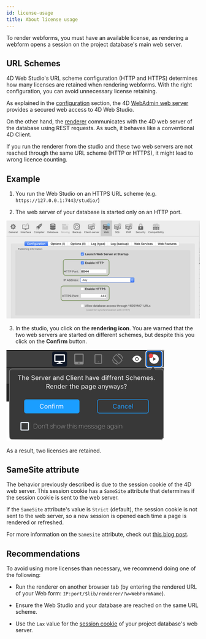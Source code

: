 ```yaml
---
id: license-usage
title: About license usage 
---
```


To render webforms, you must have an available license, as rendering a webform opens a session on the project database's main web server.

## URL Schemes

4D Web Studio's URL scheme configuration (HTTP and HTTPS) determines how many licenses are retained when rendering webforms. With the right configuration, you can avoid unnecessary license retaining.

As explained in the [configuration](./4d-settings.md) section, the 4D [WebAdmin web server](https://developer.4d.com/docs/en/Admin/webAdmin.html) provides a secured web access to 4D Web Studio.

On the other hand, the [renderer](../rendering.md) communicates with the 4D web server of the database using REST requests. As such, it behaves like a conventional 4D Client.

If you run the renderer from the studio and these two web servers are not reached through the same URL scheme (HTTP or HTTPS), it might lead to wrong licence counting.

## Example

1. You run the Web Studio on an HTTPS URL scheme (e.g. `https://127.0.0.1:7443/studio/`)

2. The web server of your database is started only on an HTTP port.

![alt-text](img/schemes.png)

3. In the studio, you click on the **rendering icon**. You are warned that the two web servers are started on different schemes, but despite this you click on the **Confirm** button. 

![alt-text](img/render-button.png)

As a result, two licenses are retained.

## SameSite attribute

The behavior previously described is due to the session cookie of the 4D web server. This session cookie has a `SameSite` attribute that determines if the session cookie is sent to the web server.

If the `SameSite` attribute's value is `Strict` (default), the session cookie is not sent to the web server, so a new session is opened each time a page is rendered or refreshed.

For more information on the `SameSite` attribute, check out [this blog post](https://blog.4d.com/get-ready-for-the-new-`SameSite`-and-secure-attributes-for-cookies/).

## Recommendations

To avoid using more licenses than necessary, we recommend doing one of the following:

- Run the renderer on another browser tab (by entering the rendered URL of your Web form: `IP:port/$lib/renderer/?w=WebFormName`).

- Ensure the Web Studio and your database are reached on the same URL scheme.

- Use the `Lax` value for the [session cookie](https://developer.4d.com/docs/en/WebServer/webServerConfig.html#session-cookie-`SameSite`) of your project database's web server. 

